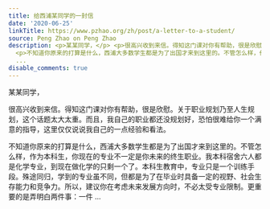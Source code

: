 ```yaml
---
title: 给西浦某同学的一封信
date: '2020-06-25'
linkTitle: https://www.pzhao.org/zh/post/a-letter-to-a-student/
source: Peng Zhao on Peng Zhao
description: <p>某某同学，</p> <p>很高兴收到来信。得知这门课对你有帮助，很是欣慰。关于职业规划乃至人生规划，这个话题太大太重。而且，我自己的职业都还没规划好，恐怕很难给你一个满意的指导，这里仅仅说说我自己的一点经验和看法。</p>
  <p>不知道你原来的打算是什么，西浦大多数学生都是为了出国才来到这里的。不管怎么样，作为本科生，你现在的专业不一定是你未来的终生职业。我本科宿舍六人都是化学专业，到现在做化学的只剩一个了。本科生教育中，专业只是一个训练手段。殊途同归，学到的专业虽不同，但都是为了在毕业时具备一定的视野、社会生存能力和竞争力。所以，建议你在考虑未来发展方向时，不必太受专业限制。更重要的是弄明白两件事：一件
  ...
disable_comments: true
---
```

<p>某某同学，</p> <p>很高兴收到来信。得知这门课对你有帮助，很是欣慰。关于职业规划乃至人生规划，这个话题太大太重。而且，我自己的职业都还没规划好，恐怕很难给你一个满意的指导，这里仅仅说说我自己的一点经验和看法。</p> <p>不知道你原来的打算是什么，西浦大多数学生都是为了出国才来到这里的。不管怎么样，作为本科生，你现在的专业不一定是你未来的终生职业。我本科宿舍六人都是化学专业，到现在做化学的只剩一个了。本科生教育中，专业只是一个训练手段。殊途同归，学到的专业虽不同，但都是为了在毕业时具备一定的视野、社会生存能力和竞争力。所以，建议你在考虑未来发展方向时，不必太受专业限制。更重要的是弄明白两件事：一件 ...